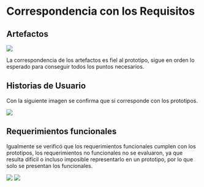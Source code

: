 # Correspondencia con los Requisitos 

## Artefactos 

![](https://33333.cdn.cke-cs.com/kSW7V9NHUXugvhoQeFaf/images/53b79fe55146965be05f9574f759e37b2e57099b31a09dde.png) 

La correspondencia de los artefactos es fiel al prototipo, sigue en orden lo esperado para conseguir todos los puntos necesarios. 

## Historias de Usuario 

Con la siguiente imagen se confirma que sí corresponde con los prototipos. 

![](https://33333.cdn.cke-cs.com/kSW7V9NHUXugvhoQeFaf/images/6a0cb90e62d6314ce0b5fff0419feda3856f70e2e4b68b3a.png   ) 

## Requerimientos funcionales 

Igualmente se verificó que los requerimientos funcionales cumplen con los prototipos, los requerimientos no funcionales no se evaluaron, ya que resulta difícil o incluso imposible representarlo en un prototipo, por lo que solo se presentan los funcionales. 

![](https://33333.cdn.cke-cs.com/kSW7V9NHUXugvhoQeFaf/images/b7c4262512af3223aa112d5bb824303239ae42c0ef60baf6.png) 
![](https://33333.cdn.cke-cs.com/kSW7V9NHUXugvhoQeFaf/images/121d33a6ae2cf9fbf30698190edc2e21d67290d616fb73a4.png) 


